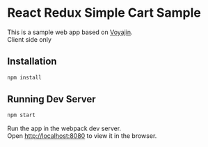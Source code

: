 # React Redux Simple Cart Sample 

This is a sample web app based on [Voyajin](https://www.govoyagin.com/things_to_do/japan/tokyo).<br>
Client side only

## Installation
```bash
npm install
```

## Running Dev Server
```bash
npm start
```

Run the app in the webpack dev server.<br>
Open [http://localhost:8080](http://localhost:8080) to view it in the browser.
